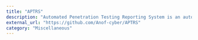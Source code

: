 ```yaml
---
title: "APTRS"
description: "Automated Penetration Testing Reporting System is an automated reporting tool in Python and Django. The tool allows Penetration testers to create a report directly without using the Traditional Docx file. It also provides an approach to keeping track of the projects and vulnerabilities."
external_url: "https://github.com/Anof-cyber/APTRS"
category: "Miscellaneous"
---
```


